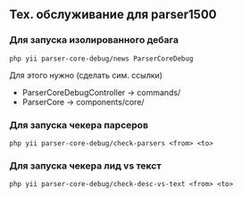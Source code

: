 ## Тех. обслуживание для parser1500

### Для запуска изолированного дебага

``php yii parser-core-debug/news ParserCoreDebug``

Для этого нужно (сделать сим. ссылки) 
- ParserCoreDebugController -> commands/
- ParserCore -> components/core/

### Для запуска чекера парсеров

```php yii parser-core-debug/check-parsers <from> <to>``` 

### Для запуска чекера лид vs текст

```php yii parser-core-debug/check-desc-vs-text <from> <to>``` 